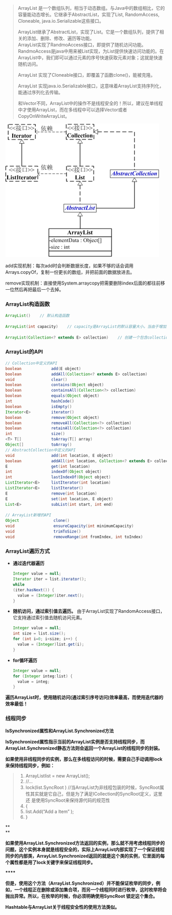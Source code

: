 > ArrayList 是一个数组队列，相当于动态数组。与Java中的数组相比，它的容量能动态增长。它继承于AbstractList，实现了List, RandomAccess, Cloneable, java.io.Serializable这些接口。
>
> ArrayList继承了AbstractList，实现了List。它是一个数组队列，提供了相关的添加、删除、修改、遍历等功能。  
> ArrayList实现了RandmoAccess接口，即提供了随机访问功能。RandmoAccess是java中用来被List实现，为List提供快速访问功能的。在ArrayList中，我们即可以通过元素的序号快速获取元素对象；这就是快速随机访问。
>
> ArrayList 实现了Cloneable接口，即覆盖了函数clone\(\)，能被克隆。
>
> ArrayList 实现java.io.Serializable接口，这意味着ArrayList支持序列化，能通过序列化去传输。
>
> 和Vector不同，ArrayList中的操作不是线程安全的！所以，建议在单线程中才使用ArrayList，而在多线程中可以选择Vector或者CopyOnWriteArrayList。

![](/assets/ArrayList与Collection关系.png)

add实现机制：每次add时会判断数据长度，如果不够的话会调用Arrays.copyOf，复制一份更长的数组，并把前面的数据放进去。

remove实现机制：直接使用System.arraycopy把需要删除index后面的都往前移一位然后再把最后一个去掉。

### **ArrayList构造函数**

```java
ArrayList()    // 默认构造函数

ArrayList(int capacity)    // capacity是ArrayList的默认容量大小。当由于增加数据导致容量不足时，容量会添加上一次容量大小的一半。

ArrayList(Collection<? extends E> collection)    // 创建一个包含collection的ArrayList
```

### **ArrayList的API**

```java
// Collection中定义的API
boolean             add(E object)
boolean             addAll(Collection<? extends E> collection)
void                clear()
boolean             contains(Object object)
boolean             containsAll(Collection<?> collection)
boolean             equals(Object object)
int                 hashCode()
boolean             isEmpty()
Iterator<E>         iterator()
boolean             remove(Object object)
boolean             removeAll(Collection<?> collection)
boolean             retainAll(Collection<?> collection)
int                 size()
<T> T[]             toArray(T[] array)
Object[]            toArray()
// AbstractCollection中定义的API
void                add(int location, E object)
boolean             addAll(int location, Collection<? extends E> collection)
E                   get(int location)
int                 indexOf(Object object)
int                 lastIndexOf(Object object)
ListIterator<E>     listIterator(int location)
ListIterator<E>     listIterator()
E                   remove(int location)
E                   set(int location, E object)
List<E>             subList(int start, int end)

// ArrayList新增的API
Object               clone()
void                 ensureCapacity(int minimumCapacity)
void                 trimToSize()
void                 removeRange(int fromIndex, int toIndex)
```

### **ArrayList遍历方式**

* **通过迭代器遍历**

  ```java
  Integer value = null;
  Iterator iter = list.iterator();
  while
  (iter.hasNext()) {
    value = (Integer)iter.next();
  }
  ```

* **随机访问，通过索引值去遍历。** 由于ArrayList实现了RandomAccess接口，它支持通过索引值去随机访问元素。

  ```java
  Integer value = null;
  int size = list.size();
  for (int i=0; i<size; i++) {
    value = (Integer)list.get(i);        
  }
  ```

* **for循环遍历**

  ```java
  Integer value = null;
  for (Integer integ:list) {
    value = integ;
  }
  ```

**遍历ArrayList时，使用随机访问\(通过索引序号访问\)效率最高，而使用迭代器的效率最低！**

### 线程同步

**IsSynchronized属性和ArrayList.Synchronized方法**

**IsSynchronized属性指示当前的ArrayList实例是否支持线程同步，而ArrayList.Synchronized静态方法则会返回一个ArrayList的线程同步的封装。**

**如果使用非线程同步的实例，那么在多线程访问的时候，需要自己手动调用lock来保持线程同步，例如：**

> 1. ArrayListlist = 
>    new
>     ArrayList\(\);  
> 2. //...
> 3. lock\(list.SyncRoot \)
>    //当ArrayList为非线程包装的时候，SyncRoot属性其实就是它自己，但是为了满足ICollection的SyncRoot定义，这里还 是使用SyncRoot来保持源代码的规范性
> 4. {  
> 5. list.Add\(“Add a Item” \);  
> 6. }

**            
**

**如果使用ArrayList.Synchronized方法返回的实例，那么就不用考虑线程同步的问题，这个实例本身就是线程安全的，实际上ArrayList内部实现了一个保证线程同步的内部类，ArrayList.Synchronized返回的就是这个类的实例，它里面的每个属性都是用了lock关键字来保证线程同步。**

**\*\*\*\***

**但是，使用这个方法（ArrayList.Synchronized）并不能保证枚举的同步，例如，一个线程正在删除或添加集合项，而另一个线程同时进行枚举，这时枚举将会抛出异常。所以，在枚举的时候，你必须明确使用SyncRoot 锁定这个集合。**

**Hashtable与ArrayList关于线程安全性的使用方法类似。**

